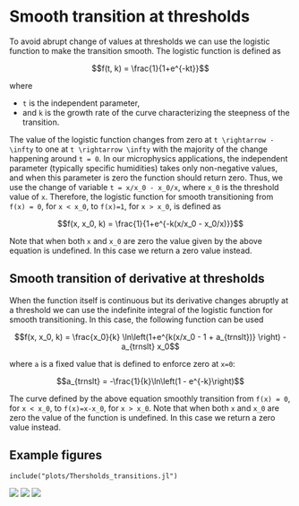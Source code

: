 # Smooth transition at thresholds

To avoid abrupt change of values at thresholds we can use the logistic function to make the transition smooth. The logistic function is defined as
```math
f(t, k) = \frac{1}{1+e^{-kt}}
```
where
- ``t`` is the independent parameter,
- and ``k`` is the growth rate of the curve characterizing the steepness of the transition.

The value of the logistic function changes from zero at ``t \rightarrow -\infty`` to one at ``t \rightarrow \infty`` with the majority of the change happening around ``t = 0``. In our microphysics applications, the independent parameter (typically specific humidities) takes only non-negative values, and when this parameter is zero the function should return zero. Thus, we use the change of variable ``t = x/x_0 - x_0/x``, where ``x_0`` is the threshold value of ``x``. Therefore, the logistic function for smooth transitioning from ``f(x) = 0``, for ``x < x_0``, to ``f(x)=1``, for ``x > x_0``, is defined as
```math
f(x, x_0, k) = \frac{1}{1+e^{-k(x/x_0 - x_0/x)}}
```
Note that when both ``x`` and ``x_0`` are zero the value given by the above equation is undefined. In this case we return a zero value instead.

## Smooth transition of derivative at thresholds

When the function itself is continuous but its derivative changes abruptly at a threshold we can use the indefinite integral of the logistic function for smooth transitioning. In this case, the following function can be used

```math
f(x, x_0, k) = \frac{x_0}{k} \ln\left(1+e^{k(x/x_0 - 1 + a_{trnslt})} \right) - a_{trnslt} x_0
```
where ``a`` is a fixed value that is defined to enforce zero at ``x=0``:
```math
a_{trnslt} = -\frac{1}{k}\ln\left(1 - e^{-k}\right)
```
The curve defined by the above equation smoothly transition from ``f(x) = 0``, for ``x < x_0``, to ``f(x)=x-x_0``, for ``x > x_0``. Note that when both ``x`` and ``x_0`` are zero the value of the function is undefined. In this case we return a zero value instead.

## Example figures

```@example
include("plots/Thersholds_transitions.jl")
```
![](q_liq_K1969.svg)
![](q_liq_TC1980_LD2004.svg)
![](N_d_B1994.svg)
